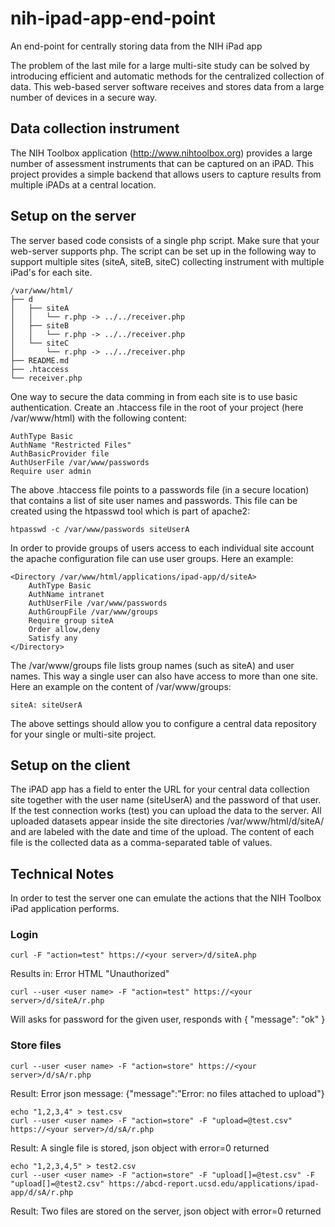 # nih-ipad-app-end-point
An end-point for centrally storing data from the NIH iPad app

The problem of the last mile for a large multi-site study can be solved by
introducing efficient and automatic methods for the centralized collection
of data. This web-based server software receives and stores data from a
large number of devices in a secure way.

## Data collection instrument

The NIH Toolbox application (http://www.nihtoolbox.org) provides a large number of assessment instruments that can be captured on an iPAD. This project provides a simple backend that allows users to capture results from multiple iPADs at a central location.

## Setup on the server

The server based code consists of a single php script. Make sure that your web-server supports php. The script can be set up in the following way to support multiple sites (siteA, siteB, siteC) collecting instrument with multiple iPad's for each site.

```
/var/www/html/
├── d
│   ├── siteA
│   │   └── r.php -> ../../receiver.php
│   ├── siteB
│   │   └── r.php -> ../../receiver.php
│   └── siteC
│       └── r.php -> ../../receiver.php
├── README.md
├── .htaccess
└── receiver.php
```

One way to secure the data comming in from each site is to use basic authentication. Create an .htaccess file in the root of your project (here /var/www/html) with the following content:

```
AuthType Basic
AuthName "Restricted Files"
AuthBasicProvider file
AuthUserFile /var/www/passwords
Require user admin
```

The above .htaccess file points to a passwords file (in a secure location) that contains a list of site user names and passwords. This file can be created using the htpasswd tool which is part of apache2:
```
htpasswd -c /var/www/passwords siteUserA
```

In order to provide groups of users access to each individual site account the apache configuration file can use user groups. Here an example:
```
<Directory /var/www/html/applications/ipad-app/d/siteA>
    AuthType Basic
    AuthName intranet
    AuthUserFile /var/www/passwords
    AuthGroupFile /var/www/groups
    Require group siteA
    Order allow,deny
    Satisfy any
</Directory>				      
```

The /var/www/groups file lists group names (such as siteA) and user names. This way a single user can also have access to more than one site. Here an example on the content of /var/www/groups:
```
siteA: siteUserA
```

The above settings should allow you to configure a central data repository for your single or multi-site project.

## Setup on the client

The iPAD app has a field to enter the URL for your central data collection site together with the user name (siteUserA) and the password of that user. If the test connection works (test) you can upload the data to the server. All uploaded datasets appear inside the site directories /var/www/html/d/siteA/ and are labeled with the date and time of the upload. The content of each file is the collected data as a comma-separated table of values.

## Technical Notes

In order to test the server one can emulate the actions that the NIH Toolbox iPad application performs.

### Login
```
curl -F "action=test" https://<your server>/d/siteA.php
```
Results in: Error HTML "Unauthorized"

```
curl --user <user name> -F "action=test" https://<your server>/d/siteA/r.php
```
Will asks for password for the given user, responds with  { "message": "ok" }

### Store files
```
curl --user <user name> -F "action=store" https://<your server>/d/sA/r.php
```
Result: Error json message: {"message":"Error: no files attached to upload"}

```
echo "1,2,3,4" > test.csv
curl --user <user name> -F "action=store" -F "upload=@test.csv" https://<your server>/d/sA/r.php
```
Result: A single file is stored, json object with error=0 returned

``` 
echo "1,2,3,4,5" > test2.csv
curl --user <user name> -F "action=store" -F "upload[]=@test.csv" -F "upload[]=@test2.csv" https://abcd-report.ucsd.edu/applications/ipad-app/d/sA/r.php
```
Result: Two files are stored on the server, json object with error=0 returned


